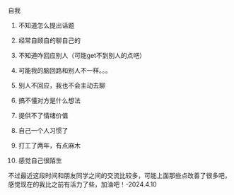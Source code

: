 自我

1. 不知道怎么提出话题

2. 经常自顾自的聊自己的

3. 不知道咋回应别人（可能get不到别人的点吧）

4. 可能我的脑回路和别人不一样。。。

5. 别人不回应，我也不会主动去聊

6. 搞不懂对方是什么想法

7. 提供不了情绪价值

8. 自己一个人习惯了

9. 打工了两年，有点麻木

10. 感觉自己很陌生

不过最近这段时间和朋友同学之间的交流比较多，可能上面那些点改善了很多吧，感觉现在的我比之前有活力了些，加油吧！-2024.4.10